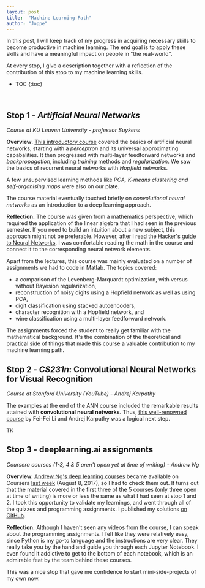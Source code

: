 ```yaml
---
layout: post
title:  "Machine Learning Path"
author: "Joppe"
---
```


<div class="post-intro">
<p>
In this post, I will keep track of my progress in acquiring necessary skills to become productive in machine learning.
The end goal is to apply these skills and have a meaningful impact on people in "the real-world".
</p>
<p>
At every stop, I give a description together with a reflection of the contribution of this stop to my machine learning skills. 
</p>
</div>

<div class="post-line"></div>

* TOC
{:toc}

<br/>
<div class="post-line"></div>

## Stop 1 - _Artificial Neural Networks_
_Course at KU Leuven University - professor Suykens_

**Overview**. [This introductory course](https://onderwijsaanbod.kuleuven.be/syllabi/e/H02C4AE.htm#activetab=doelstellingen_idp1338320) 
covered the basics of artificial neural networks, 
starting with a *perceptron* and its universal approximating capabalities.
It then progressed with multi-layer feedforward networks and *backpropagation*,
including *training* methods and *regularization*.
We saw the basics of recurrent neural networks with *Hopfield* networks.

A few unsupervised learning methods like *PCA, K-means clustering and self-organising maps* were also on our plate.

The course material eventually touched briefly on *convolutional neural networks* 
as an introduction to a deep learning approach.

**Reflection.** The course was given from a mathematics perspective, 
which required the application of the linear algebra that I had seen in the previous semester.
If you need to build an intuition about a new subject, this approach might not be preferable. 
However, after I read the [Hacker's guide to Neural Networks](http://karpathy.github.io/neuralnets/),
I was comfortable reading the math in the course and connect it to the corresponding neural network elements.

Apart from the lectures, this course was mainly evaluated on a number of assignments we had to code in Matlab.
The topics covered:
- a comparison of the Levenberg-Marquardt optimization, with versus without Bayesion regularization,
- reconstruction of noisy digits using a Hopfield network as well as using PCA,
- digit classification using stacked autoencoders,
- character recognition with a Hopfield network, and
- wine classification using a multi-layer feedforward network.

The assignments forced the student to really get familiar with the mathematical background.
It's the combination of the theoretical and practical side of things that made this course 
a valuable contribution to my machine learning path.

## Stop 2 - _CS231n_: Convolutional Neural Networks for Visual Recognition
_Course at Stanford University (YouTube) - Andrej Karpathy_

The examples at the end of the ANN course included the remarkable results attained with **convolutional neural networks**.
Thus, [this well-renowned course](http://cs231n.stanford.edu) by Fei-Fei Li and Andrej Karpathy was a logical next step.

TK

## Stop 3 - deeplearning.ai assignments
_Coursera courses (1-3, 4 & 5 aren't open yet at time of writing) - Andrew Ng_

**Overview.** [Andrew Ng's deep learning courses](https://www.coursera.org/specializations/deep-learning) became available on Coursera [last week](https://twitter.com/AndrewYNg/status/894994683931148288) (August 8, 2017), so I had to check them out. It turns out that the material covered in the first three of the 5 courses (only three open at time of writing) is more or less the same as what I had seen at stop 1 and 2. I took this opportunity to validate my learnings, and went through all of the quizzes and programming assignments. I published my solutions [on GitHub](https://github.com/jppgks/coursera-deeplearning.ai).

**Reflection.** Although I haven't seen any videos from the course, I can speak about the programming assignments. I felt like they were relatively easy, since Python is my go-to language and the instructions are very clear. They really take you by the hand and guide you through each Jupyter Notebook. I even found it addictive to get to the bottom of each notebook, which is an admirable feat by the team behind these courses.

This was a nice stop that gave me confidence to start mini-side-projects of my own now.

